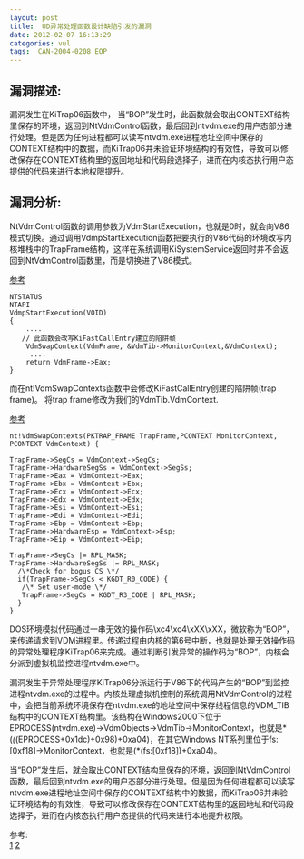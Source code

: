 ```yaml
---
layout: post
title:  UD异常处理函数设计缺陷引发的漏洞
date: 2012-02-07 16:13:29
categories: vul
tags:  CAN-2004-0208 EOP
---
```


## 漏洞描述: 
漏洞发生在KiTrap06函数中， 当“BOP”发生时，此函数就会取出CONTEXT结构里保存的环境，返回到NtVdmControl函数，最后回到ntvdm.exe的用户态部分进行处理。但是因为任何进程都可以读写ntvdm.exe进程地址空间中保存的CONTEXT结构中的数据，而KiTrap06并未验证环境结构的有效性，导致可以修改保存在CONTEXT结构里的返回地址和代码段选择子，进而在内核态执行用户态提供的代码来进行本地权限提升。

## 漏洞分析: 
NtVdmControl函数的调用参数为VdmStartExecution，也就是0时，就会向V86模式切换。通过调用VdmpStartExecution函数把要执行的V86代码的环境改写内核堆栈中的TrapFrame结构，这样在系统调用KiSystemService返回时并不会返回到NtVdmControl函数里，而是切换进了V86模式。

[参考](http://doxygen.reactos.org/d9/d2a/vdmexec_8c_source.html#l00171)  

```
NTSTATUS
NTAPI
VdmpStartExecution(VOID)
{
    ....
   // 此函数会改写KiFastCallEntry建立的陷阱帧
    VdmSwapContext(VdmFrame, &VdmTib->MonitorContext,&VdmContext);
     ....
    return VdmFrame->Eax;
}
```  
而在nt!VdmSwapContexts函数中会修改KiFastCallEntry创建的陷阱帧(trap frame)。
将trap frame修改为我们的VdmTib.VdmContext.

[参考](http://doxygen.reactos.org/d9/d2a/vdmexec_8c_a76568763a2d5e9d5f49cdc36256148b0.html#a76568763a2d5e9d5f49cdc36256148b0)

```
nt!VdmSwapContexts(PKTRAP_FRAME TrapFrame,PCONTEXT MonitorContext, PCONTEXT VdmContext) {

TrapFrame->SegCs = VdmContext->SegCs;
TrapFrame->HardwareSegSs = VdmContext->SegSs;
TrapFrame->Eax = VdmContext->Eax;
TrapFrame->Ebx = VdmContext->Ebx;
TrapFrame->Ecx = VdmContext->Ecx;
TrapFrame->Edx = VdmContext->Edx;
TrapFrame->Esi = VdmContext->Esi;
TrapFrame->Edi = VdmContext->Edi;
TrapFrame->Ebp = VdmContext->Ebp;
TrapFrame->HardwareEsp = VdmContext->Esp;
TrapFrame->Eip = VdmContext->Eip;

TrapFrame->SegCs |= RPL_MASK;
TrapFrame->HardwareSegSs |= RPL_MASK;
  /\*Check for bogus CS \*/
  if(TrapFrame->SegCs < KGDT_R0_CODE) {
   /\* Set user-mode \*/
   TrapFrame->SegCs = KGDT_R3_CODE | RPL_MASK;
  }
}
```

DOS环境模拟代码通过一串无效的操作码\xc4\xc4\xXX\xXX，微软称为“BOP”，来传递请求到VDM进程里。传递过程由内核的第6号中断，也就是处理无效操作码的异常处理程序KiTrap06来完成。通过判断引发异常的操作码为“BOP”，内核会分派到虚拟机监控进程ntvdm.exe中。

漏洞发生于异常处理程序KiTrap06分派运行于V86下的代码产生的“BOP”到监控进程ntvdm.exe的过程中。内核处理虚拟机控制的系统调用NtVdmControl的过程中，会把当前系统环境保存在ntvdm.exe的地址空间中保存线程信息的VDM_TIB结构中的CONTEXT结构里。该结构在Windows2000下位于EPROCESS(ntvdm.exe)->VdmObjects->VdmTib->MonitorContext，也就是*(*(*(EPROCESS+0x1dc)+0x98)+0xa04)，在其它Windows NT系列里位于fs:[0xf18]->MonitorContext，也就是(*(fs:[0xf18])+0xa04)。

当“BOP”发生后，就会取出CONTEXT结构里保存的环境，返回到NtVdmControl函数，最后回到ntvdm.exe的用户态部分进行处理。但是因为任何进程都可以读写ntvdm.exe进程地址空间中保存的CONTEXT结构中的数据，而KiTrap06并未验证环境结构的有效性，导致可以修改保存在CONTEXT结构里的返回地址和代码段选择子，进而在内核态执行用户态提供的代码来进行本地提升权限。

参考:  
[1](http://www.kb.cert.org/vuls/id/910998)
[2](http://www.whitecell.org/forums/viewthread.php?tid=171)
